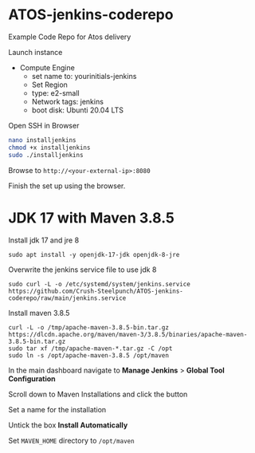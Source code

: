 # ATOS-jenkins-coderepo
Example Code Repo for Atos delivery

Launch instance
- Compute Engine
  - set name to: yourinitials-jenkins
  - Set Region
  - type: e2-small
  - Network tags: jenkins
  - boot disk: Ubunti 20.04 LTS

Open SSH in Browser

```bash
nano installjenkins
chmod +x installjenkins
sudo ./installjenkins
```


Browse to `http://<your-external-ip>:8080`

Finish the set up using the browser.


# JDK 17 with Maven 3.8.5

Install jdk 17 and jre 8

```
sudo apt install -y openjdk-17-jdk openjdk-8-jre
```


Overwrite the jenkins service file to use jdk 8

```
sudo curl -L -o /etc/systemd/system/jenkins.service https://github.com/Crush-Steelpunch/ATOS-jenkins-coderepo/raw/main/jenkins.service
```

Install maven 3.8.5

```
curl -L -o /tmp/apache-maven-3.8.5-bin.tar.gz  https://dlcdn.apache.org/maven/maven-3/3.8.5/binaries/apache-maven-3.8.5-bin.tar.gz
sudo tar xf /tmp/apache-maven-*.tar.gz -C /opt
sudo ln -s /opt/apache-maven-3.8.5 /opt/maven
```

In the main dashboard navigate to **Manage Jenkins** > **Global Tool Configuration**

Scroll down to Maven Installations and click the button

Set a name for the installation

Untick the box **Install Automatically**

Set `MAVEN_HOME` directory to `/opt/maven`
